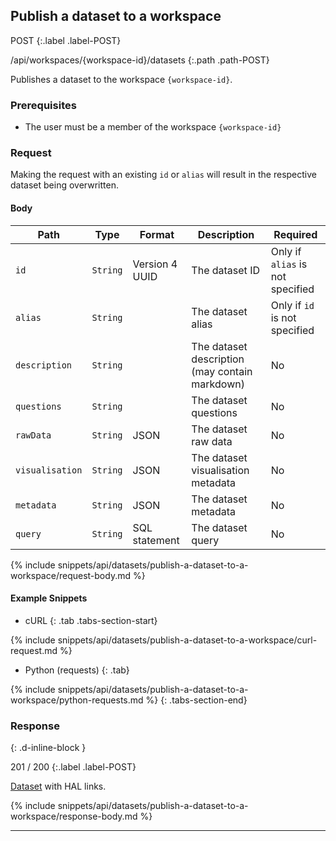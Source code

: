 ## Publish a dataset to a workspace

POST
{:.label .label-POST}

/api/workspaces/{workspace-id}/datasets
{:.path .path-POST}

Publishes a dataset to the workspace `{workspace-id}`.

### Prerequisites

- The user must be a member of the workspace `{workspace-id}`

### Request
Making the request with an existing `id` or `alias` will result in the respective dataset being overwritten.

#### Body

Path | Type | Format | Description | Required
---- | ---- | ------ | ----------- | --------
`id` | `String` | Version 4 UUID | The dataset ID | Only if `alias` is not specified
`alias` | `String` | | The dataset alias | Only if `id` is not specified
`description` | `String` | | The dataset description (may contain markdown) | No
`questions` | `String` | | The dataset questions | No
`rawData` | `String` | JSON | The dataset raw data | No
`visualisation` | `String` | JSON | The dataset visualisation metadata | No
`metadata` | `String` | JSON | The dataset metadata | No
`query` | `String` | SQL statement | The dataset query | No

{% include snippets/api/datasets/publish-a-dataset-to-a-workspace/request-body.md %}

#### Example Snippets
- cURL
{: .tab .tabs-section-start}

{% include snippets/api/datasets/publish-a-dataset-to-a-workspace/curl-request.md %}

- Python (requests)
{: .tab}

{% include snippets/api/datasets/publish-a-dataset-to-a-workspace/python-requests.md %}
{: .tabs-section-end}

### Response
{: .d-inline-block }

201 / 200
{:.label .label-POST}

[Dataset](#dataset) with HAL links.

{% include snippets/api/datasets/publish-a-dataset-to-a-workspace/response-body.md %}

---
